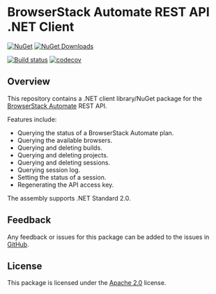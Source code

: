 # BrowserStack Automate REST API .NET Client

[![NuGet](https://img.shields.io/nuget/v/MartinCostello.BrowserStack.Automate?logo=nuget&label=Latest&color=blue)](https://www.nuget.org/packages/MartinCostello.BrowserStack.Automate)
[![NuGet Downloads](https://img.shields.io/nuget/dt/MartinCostello.BrowserStack.Automate?logo=nuget&label=Downloads&color=blue)](https://www.nuget.org/packages/MartinCostello.BrowserStack.Automate)

[![Build status](https://github.com/martincostello/browserstack-automate/workflows/build/badge.svg?branch=main&event=push)](https://github.com/martincostello/browserstack-automate/actions?query=workflow%3Abuild+branch%3Amain+event%3Apush)
[![codecov](https://codecov.io/gh/martincostello/browserstack-automate/branch/main/graph/badge.svg)](https://codecov.io/gh/martincostello/browserstack-automate)

## Overview

This repository contains a .NET client library/NuGet package for the [BrowserStack Automate](https://www.browserstack.com/automate) REST API.

Features include:

- Querying the status of a BrowserStack Automate plan.
- Querying the available browsers.
- Querying and deleting builds.
- Querying and deleting projects.
- Querying and deleting sessions.
- Querying session log.
- Setting the status of a session.
- Regenerating the API access key.

The assembly supports .NET Standard 2.0.

## Feedback

Any feedback or issues for this package can be added to the issues in [GitHub](https://github.com/martincostello/browserstack-automate/issues).

## License

This package is licensed under the [Apache 2.0](https://www.apache.org/licenses/LICENSE-2.0.txt "The Apache 2.0 license") license.
